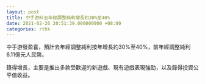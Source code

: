 ```yaml
---
layout: post
title: 中手游料去年經調整純利增長約30%至40%
date: 2021-02-26 20:51:39.000000000 +08:00
categories: rthk
---
```


中手游發盈喜，預計去年經調整純利按年增長約30%至40%，前年經調整純利6.11億元人民幣。

錄得增長，主要是推出多款受歡迎的新遊戲、現有遊戲表現強勁，以及錄得投資公平值收益。
